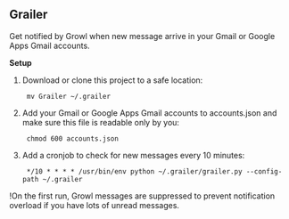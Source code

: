 ## Grailer

Get notified by Growl when new message arrive in your Gmail or Google Apps Gmail accounts.

**Setup**

1. Download or clone this project to a safe location:

        mv Grailer ~/.grailer

2. Add your Gmail or Google Apps Gmail accounts to accounts.json and make sure this file is readable only by you:

        chmod 600 accounts.json

3. Add a cronjob to check for new messages every 10 minutes:

        */10 * * * * /usr/bin/env python ~/.grailer/grailer.py --config-path ~/.grailer


!On the first run, Growl messages are suppressed to prevent notification overload if you have lots of unread messages.
